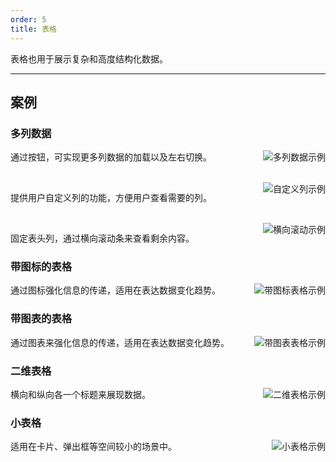 ```yaml
---
order: 5
title: 表格
---
```


表格也用于展示复杂和高度结构化数据。

---

## 案例

### 多列数据

<img class="preview-img" align="right" alt="多列数据示例" src="https://os.alipayobjects.com/rmsportal/QZGYpJVtsTwFPmj.png">

通过按钮，可实现更多列数据的加载以及左右切换。

<br>

<img class="preview-img" align="right" alt="自定义列示例" src="https://os.alipayobjects.com/rmsportal/zWUjQRpJZhYsZbY.png">

提供用户自定义列的功能，方便用户查看需要的列。

<br>

<img class="preview-img" align="right" alt="横向滚动示例" src="https://os.alipayobjects.com/rmsportal/UOTwZLweENvwlnL.png">

固定表头列，通过横向滚动条来查看剩余内容。

### 带图标的表格

<img class="preview-img" align="right" alt="带图标表格示例" src="https://os.alipayobjects.com/rmsportal/OWEXWoGlsqyhVBB.png">

通过图标强化信息的传递，适用在表达数据变化趋势。

### 带图表的表格

<img class="preview-img" align="right" alt="带图表表格示例" src="https://os.alipayobjects.com/rmsportal/znVwTXxQpXuVqPl.png">

通过图表来强化信息的传递，适用在表达数据变化趋势。

### 二维表格

<img class="preview-img" align="right" alt="二维表格示例" src="https://os.alipayobjects.com/rmsportal/RQvqwEkXpHaFago.png">

横向和纵向各一个标题来展现数据。

### 小表格

<img class="preview-img" align="right" alt="小表格示例" src="https://os.alipayobjects.com/rmsportal/dMxxUThciHFQyXS.png">

适用在卡片、弹出框等空间较小的场景中。
